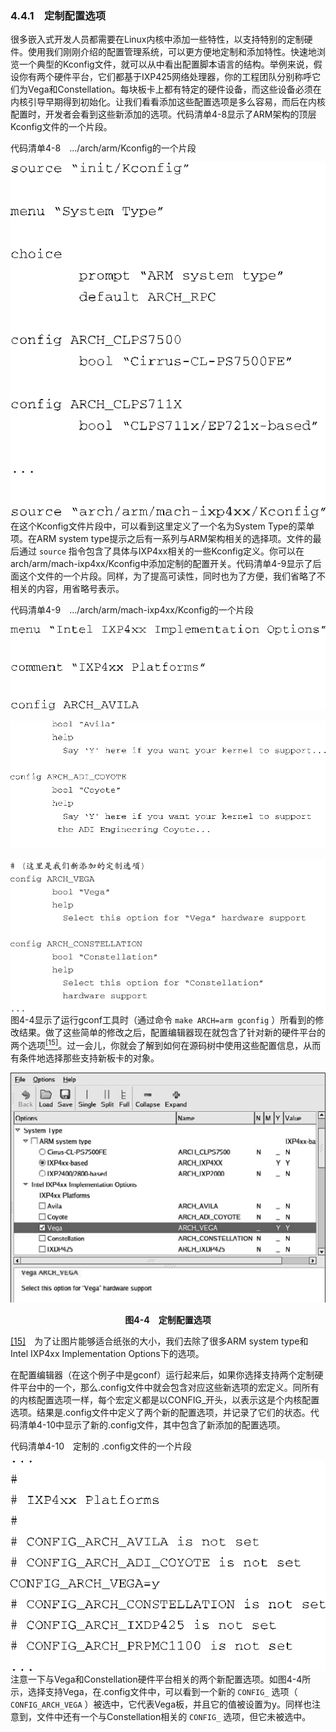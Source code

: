 ### 4.4.1　定制配置选项

很多嵌入式开发人员都需要在Linux内核中添加一些特性，以支持特别的定制硬件。使用我们刚刚介绍的配置管理系统，可以更方便地定制和添加特性。快速地浏览一个典型的Kconfig文件，就可以从中看出配置脚本语言的结构。举例来说，假设你有两个硬件平台，它们都基于IXP425网络处理器，你的工程团队分别称呼它们为Vega和Constellation。每块板卡上都有特定的硬件设备，而这些设备必须在内核引导早期得到初始化。让我们看看添加这些配置选项是多么容易，而后在内核配置时，开发者会看到这些新添加的选项。代码清单4-8显示了ARM架构的顶层Kconfig文件的一个片段。

代码清单4-8　.../arch/arm/Kconfig的一个片段



![50.png](../images/50.png)
在这个Kconfig文件片段中，可以看到这里定义了一个名为System Type的菜单项。在ARM system type提示之后有一系列与ARM架构相关的选择项。文件的最后通过 `source` 指令包含了具体与IXP4xx相关的一些Kconfig定义。你可以在arch/arm/mach-ixp4xx/Kconfig中添加定制的配置开关。代码清单4-9显示了后面这个文件的一个片段。同样，为了提高可读性，同时也为了方便，我们省略了不相关的内容，用省略号表示。

代码清单4-9　.../arch/arm/mach-ixp4xx/Kconfig的一个片段



![51.png](../images/51.png)


![52.png](../images/52.png)


![53.jpg](../images/53.jpg)
图4-4显示了运行gconf工具时（通过命令 `make ARCH=arm gconfig` ）所看到的修改结果。做了这些简单的修改之后，配置编辑器现在就包含了针对新的硬件平台的两个选项<a class="my_markdown" href="['#anchor0415']"><sup class="my_markdown">[15]</sup></a>。过一会儿，你就会了解到如何在源码树中使用这些配置信息，从而有条件地选择那些支持新板卡的对象。

![54.png](../images/54.png)
<center class="my_markdown"><b class="my_markdown">图4-4　定制配置选项</b></center>

<a class="my_markdown" href="['#ac0415']">[15]</a>　为了让图片能够适合纸张的大小，我们去除了很多ARM system type和Intel IXP4xx Implementation Options下的选项。

在配置编辑器（在这个例子中是gconf）运行起来后，如果你选择支持两个定制硬件平台中的一个，那么.config文件中就会包含对应这些新选项的宏定义。同所有的内核配置选项一样，每个宏定义都是以CONFIG_开头，以表示这是个内核配置选项。结果是.config文件中定义了两个新的配置选项，并记录了它们的状态。代码清单4-10中显示了新的.config文件，其中包含了新添加的配置选项。

代码清单4-10　定制的 .config文件的一个片段



![55.png](../images/55.png)
注意一下与Vega和Constellation硬件平台相关的两个新配置选项。如图4-4所示，选择支持Vega，在.config文件中，可以看到一个新的 `CONFIG_` 选项（ `CONFIG_ARCH_VEGA` ）被选中，它代表Vega板，并且它的值被设置为y。同样也注意到，文件中还有一个与Constellation相关的 `CONFIG_` 选项，但它未被选中。

